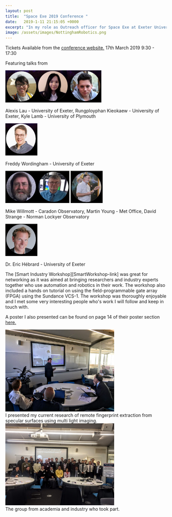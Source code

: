 ```yaml
---
layout: post
title:  "Space Exe 2019 Conference "
date:   2019-1-11 21:15:05 +0000
excerpt: "In my role as Outreach officer for Space Exe at Exeter University, myself and the rest of the committee are organising another ambitious conference with speakers from Met Office, various universities and various observatories."
image: /assets/images/NottinghamRobotics.png
---
```

Tickets Available from the [conference website.][Conference-link] 
17th March 2019 9:30 - 17:30

Featuring talks from 


<img src="/assets/images/Speaker1.png" alt="drawing" width="100"/><img src="/assets/images/Speaker2.png" alt="drawing" width="100"/><img src="/assets/images/Speaker3.png" alt="drawing" width="100"/>

Alexis Lau - University of Exeter, Rungployphan Kieokaew - University of Exeter, Kyle Lamb - University of Plymouth

<img src="/assets/images/Speaker4.png" alt="drawing" width="100"/>

Freddy Wordingham - University of Exeter

<img src="/assets/images/Speaker5.png" alt="drawing" width="100"/><img src="/assets/images/Speaker6.png" alt="drawing" width="100"/>
<img src="/assets/images/Speaker7.png" alt="drawing" width="100"/>

Mike Willmott - Caradon Observatory, Martin Young - Met Office, David Strange - Norman Lockyer Observatory

<img src="/assets/images/Speaker8.png" alt="drawing" width="100"/>

Dr. Eric Hébrard - University of Exeter



The [Smart Industry Workshop][SmartWorkshop-link] was great for networking as it was aimed at bringing researchers and industry experts together who use automation and robotics in their work. The workshop also included a hands on tutorial on using the field-programmable gate array (FPGA) using the Sundance VCS-1. The workshop was thoroughly enjoyable and I met some very interesting people who's work I will follow and keep in touch with.

A poster I also presented can be found on page 14 of their poster section [here.][poster-link] 


<div class="center">
<img src="/assets/images/MePresentNottingham.JPG" alt="drawing" width="340"/>
</div>
<div class="center">
I presented my current research of remote fingerprint extraction from specular surfaces using multi light imaging.
</div>





<div class="center">
<img src="/assets/images/NottinghamGroupPic.JPG" alt="drawing" width="340"/>
</div>
<div class="center">
The group from academia and industry who took part.
</div>


[Conference-link]: https://spaceexe.org/conf/2019
[poster-link]: http://smartindustry4.uk/wp-content/uploads/2019/01/Smart-Industry-Workshop-Posters.pdf


